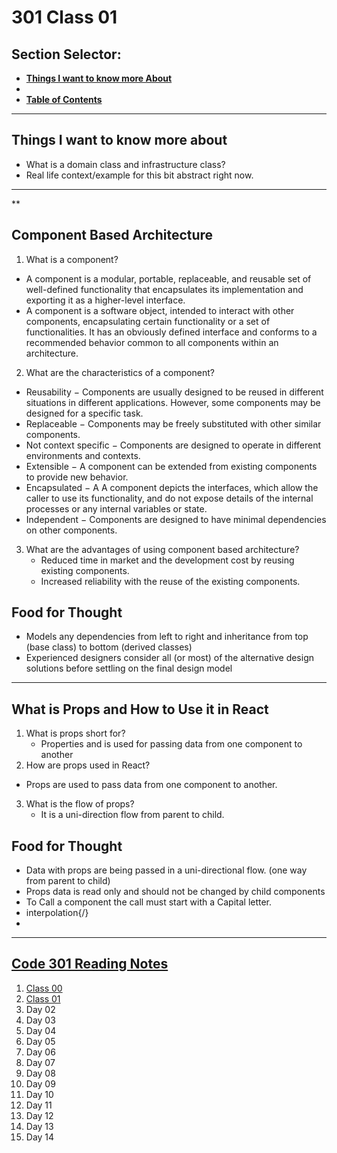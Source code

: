 # **301 Class 01**

## **Section Selector**:
  - [**Things I want to know more About**](#things-i-want-to-know-more-about)
  - 
  - [**Table of Contents**](#code-301-reading-notes)

---

## **Things I want to know more about**
- What is a domain class and infrastructure class?
- Real life context/example for this bit abstract right now. 

---
**
## **Component Based Architecture**
1. What is a component?
  + A component is a modular, portable, replaceable, and reusable set of well-defined functionality that encapsulates its implementation and exporting it as a higher-level interface.
  + A component is a software object, intended to interact with other components, encapsulating certain functionality or a set of functionalities. It has an obviously defined interface and conforms to a recommended behavior common to all components within an architecture.
2. What are the characteristics of a component?
  + Reusability − Components are usually designed to be reused in different situations in different applications. However, some components may be designed for a specific task.
  + Replaceable − Components may be freely substituted with other similar components.
  + Not context specific − Components are designed to operate in different environments and contexts.
  + Extensible − A component can be extended from existing components to provide new behavior.
  + Encapsulated − A A component depicts the interfaces, which allow the caller to use its functionality, and do not expose details of the internal processes or any internal variables or state.
  + Independent − Components are designed to have minimal dependencies on other components.
3. What are the advantages of using component based architecture?
   + Reduced time in market and the development cost by reusing existing components.
   + Increased reliability with the reuse of the existing components.

## **Food for Thought**
+ Models any dependencies from left to right and inheritance from top (base class) to bottom (derived classes)
+ Experienced designers consider all (or most) of the alternative design solutions before settling on the final design model



---

## **What is Props and How to Use it in React**
1. What is props short for?
   + Properties and is used for passing data from one component to another
2. How are props used in React?
  + Props are used to pass data from one component to another.
3. What is the flow of props? 
   + It is a uni-direction flow from parent to child.

## **Food for Thought**
+ Data with props are being passed in a uni-directional flow. (one way from parent to child)
+ Props data is read only and should not be changed by child components
+ To Call a component the call must start with a Capital letter.
+ interpolation{/}
+ 

---

## [**Code 301 Reading Notes**](/301/301homepage.md)
  1. [Class 00](/301/class-01.md)
  2. [Class 01](/301/class-02.md)
  3. Day 02
  4. Day 03
  5. Day 04
  6. Day 05
  7. Day 06
  8. Day 07
  9. Day 08
  10. Day 09
  11. Day 10
  12. Day 11
  13. Day 12
  14. Day 13
  15. Day 14
<!-- DrP E-Sign Up, Up, Down, Down, Left, Right, Left, Right, B, A, Start -->
